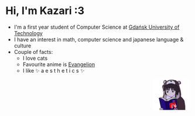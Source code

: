 # Hi, I'm Kazari :3
- I'm a first year student of Computer Science at [Gdańsk University of Technology](https://pg.edu.pl/)
- I have an interest in math, computer science and japanese language & culture
- Couple of facts:
  - I love cats
  - Favourite anime is [Evangelion](https://anilist.co/anime/30/Neon-Genesis-Evangelion/)
  - I like  ✨ a e s t h e t i c s ✨

<img align="right" width=20% src="/lain.png">
